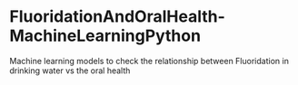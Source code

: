 # FluoridationAndOralHealth-MachineLearningPython
Machine learning models to check the relationship between Fluoridation in drinking water vs the oral health
